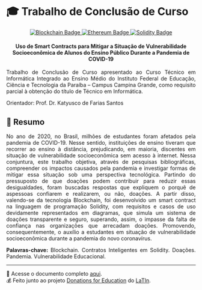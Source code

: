 # 🎓 Trabalho de Conclusão de Curso
<p align="center">
  <a href="https://www.blockchain.com">
    <img src="https://img.shields.io/badge/Blockchain-121D33?style=for-the-badge&logo=Blockchain-dot-com&logoColor=white" title="Blockchain" alt="Blockchain Badge" />
  </a>
  <a href="https://ethereum.org">
    <img src="https://img.shields.io/badge/Ethereum-3C3C3D?style=for-the-badge&logo=Ethereum&logoColor=white" title="Ethereum" alt="Ethereum Badge" />
  </a>
  <a href="https://soliditylang.org">
    <img src="https://img.shields.io/badge/Solidity-363636?style=for-the-badge&logo=Solidity&logoColor=white" title="Solidy" alt="Solidity Badge" />
  </a>
</p>
<h4 align="center">
  Uso de Smart Contracts para Mitigar a Situação de Vulnerabilidade Socioeconômica de Alunos do Ensino Público Durante a Pandemia de COVID-19
</h4>
<p align="justify">
  Trabalho de Conclusão de Curso apresentado ao Curso Técnico em Informática Integrado ao Ensino Médio do Instituto Federal de Educação, Ciência e Tecnologia da Paraíba – Campus Campina Grande, como requisito parcial à obtenção do título de Técnico em Informática.
</p>
<p align="justify">
  Orientador: Prof. Dr. Katyusco de Farias Santos
</p>

## 📃 Resumo
<p align="justify">
  No ano de 2020, no Brasil, milhões de estudantes foram afetados pela pandemia de COVID-19. Nesse sentido, instituições de ensino tiveram que recorrer ao ensino à distância, prejudicando, em maioria, discentes em situação de vulnerabilidade socioeconômica sem acesso à internet. Nessa conjuntura, este trabalho objetiva, através de pesquisas bibliográficas, compreender os impactos causados pela pandemia e investigar formas de mitigar essa situação sob uma perspectiva tecnológica. Partindo do pressuposto de que doações podem contribuir para reduzir essas desigualdades, foram buscadas respostas que expliquem o porquê de aspessoas confiarem e realizarem, ou não, doações. A partir disso, valendo-se da tecnologia Blockchain, foi desenvolvido um smart contract na linguagem de programação Solidity, com requisitos e casos de uso devidamente representados em diagramas, que simula um sistema de doações transparente e seguro, superando, assim, o impasse da falta de confiança nas organizações que arrecadam doações. Promovendo, consequentemente, o auxílio a estudantes em situação de vulnerabilidade socioeconômica durante a pandemia do novo coronavírus.
</p>
<p align="justify">
  <b>Palavras-chave:</b> Blockchain. Contratos Inteligentes em Solidity. Doações. Pandemia. 
Vulnerabilidade Educacional.
</p>

---

🔗 Acesse o documento completo [aqui](TCC.pdf "Trabalho de Conclusão de Curso em formato PDF"). <br />
💰 Feito junto ao projeto [Donations for Education](https://github.com/latin-ifpb/donations-for-education "Link do repositório de Donations for Education") do [LaTIn](https://github.com/latin-ifpb "Laboratório de Tecnologia da Informação do IFPB Campus Campina Grande").
